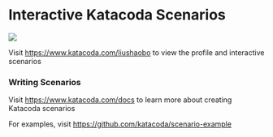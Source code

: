 # Interactive Katacoda Scenarios

[![](http://shields.katacoda.com/katacoda/liushaobo/count.svg)](https://www.katacoda.com/liushaobo "Get your profile on Katacoda.com")

Visit https://www.katacoda.com/liushaobo to view the profile and interactive scenarios

### Writing Scenarios
Visit https://www.katacoda.com/docs to learn more about creating Katacoda scenarios

For examples, visit https://github.com/katacoda/scenario-example
